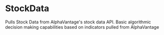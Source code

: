 # StockData
Pulls Stock Data from AlphaVantage's stock data API. Basic algorithmic decision making capabilities based on indicators pulled from AlphaVantage
